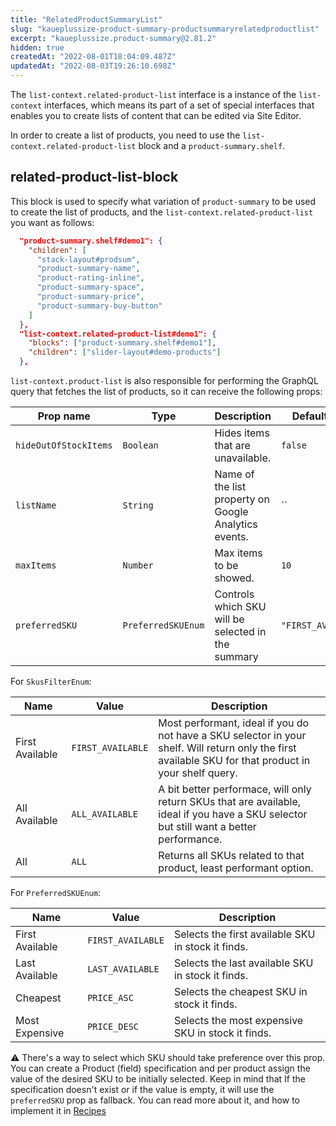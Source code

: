 ```yaml
---
title: "RelatedProductSummaryList"
slug: "kaueplussize-product-summary-productsummaryrelatedproductlist"
excerpt: "kaueplussize.product-summary@2.81.2"
hidden: true
createdAt: "2022-08-01T18:04:09.487Z"
updatedAt: "2022-08-03T19:26:10.698Z"
---
```

The `list-context.related-product-list` interface is a instance of the `list-context` interfaces, which means its part of a set of special interfaces that enables you to create lists of content that can be edited via Site Editor.

In order to create a list of products, you need to use the `list-context.related-product-list` block and a `product-summary.shelf`.

## related-product-list-block

This block is used to specify what variation of `product-summary` to be used to create the list of products, and the `list-context.related-product-list` you want as follows:

```json
  "product-summary.shelf#demo1": {
    "children": [
      "stack-layout#prodsum",
      "product-summary-name",
      "product-rating-inline",
      "product-summary-space",
      "product-summary-price",
      "product-summary-buy-button"
    ]
  },
  "list-context.related-product-list#demo1": {
    "blocks": ["product-summary.shelf#demo1"],
    "children": ["slider-layout#demo-products"]
  },
```

`list-context.product-list` is also responsible for performing the GraphQL query that fetches the list of products, so it can receive the following props:

| Prop name             | Type               | Description                                           | Default value       |
| --------------------- | ------------------ | ----------------------------------------------------- | ------------------- |
| `hideOutOfStockItems` | `Boolean`          | Hides items that are unavailable.                     | `false`             |
| `listName`            | `String`           | Name of the list property on Google Analytics events. | ``                  |
| `maxItems`            | `Number`           | Max items to be showed.                               | `10`                |
| `preferredSKU`        | `PreferredSKUEnum` | Controls which SKU will be selected in the summary    | `"FIRST_AVAILABLE"` |

For `SkusFilterEnum`:

| Name            | Value             | Description                                                                                                                                            |
| --------------- | ----------------- | ------------------------------------------------------------------------------------------------------------------------------------------------------ |
| First Available | `FIRST_AVAILABLE` | Most performant, ideal if you do not have a SKU selector in your shelf. Will return only the first available SKU for that product in your shelf query. |
| All Available   | `ALL_AVAILABLE`   | A bit better performace, will only return SKUs that are available, ideal if you have a SKU selector but still want a better performance.               |
| All             | `ALL`             | Returns all SKUs related to that product, least performant option.                                                                                     |

For `PreferredSKUEnum`:

| Name            | Value             | Description                                        |
| --------------- | ----------------- | -------------------------------------------------- |
| First Available | `FIRST_AVAILABLE` | Selects the first available SKU in stock it finds. |
| Last Available  | `LAST_AVAILABLE`  | Selects the last available SKU in stock it finds.  |
| Cheapest        | `PRICE_ASC`       | Selects the cheapest SKU in stock it finds.        |
| Most Expensive  | `PRICE_DESC`      | Selects the most expensive SKU in stock it finds.  |

⚠️ There's a way to select which SKU should take preference over this prop. You can create a Product (field) specification and per product assign the value of the desired SKU to be initially selected. Keep in mind that If the specification doesn't exist or if the value is empty, it will use the `preferredSKU` prop as fallback. You can read more about it, and how to implement it in [Recipes](https://vtex.io/docs/recipes/all)